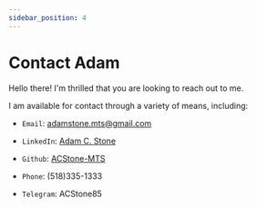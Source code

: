 ```yaml
---
sidebar_position: 4
---
```


# Contact Adam

Hello there! I'm thrilled that you are looking to reach out to me.

I am available for contact through a variety of means, including:

* `Email`: adamstone.mts@gmail.com

* `LinkedIn`: [Adam C. Stone](https://www.linkedin.com/in/adamcstone/)

* `Github`: [ACStone-MTS](https://github.com/ACStone-MTS)

* `Phone`: (518)335-1333

* `Telegram`: ACStone85